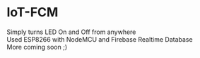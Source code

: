 # IoT-FCM
Simply turns LED On and Off from anywhere<br>
Used ESP8266 with NodeMCU and Firebase Realtime Database<br>
More coming soon ;)
